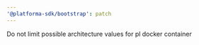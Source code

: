 ```yaml
---
'@platforma-sdk/bootstrap': patch
---
```


Do not limit possible architecture values for pl docker container
